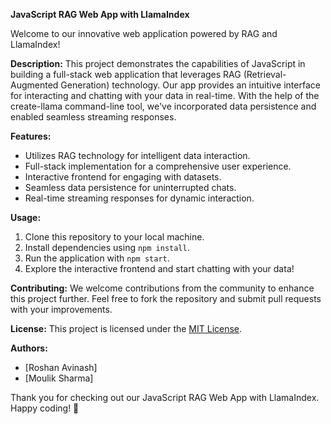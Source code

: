 **JavaScript RAG Web App with LlamaIndex**

Welcome to our innovative web application powered by RAG and LlamaIndex! 

**Description:**
This project demonstrates the capabilities of JavaScript in building a full-stack web application that leverages RAG (Retrieval-Augmented Generation) technology. Our app provides an intuitive interface for interacting and chatting with your data in real-time. With the help of the create-llama command-line tool, we've incorporated data persistence and enabled seamless streaming responses.

**Features:**
- Utilizes RAG technology for intelligent data interaction.
- Full-stack implementation for a comprehensive user experience.
- Interactive frontend for engaging with datasets.
- Seamless data persistence for uninterrupted chats.
- Real-time streaming responses for dynamic interaction.

**Usage:**
1. Clone this repository to your local machine.
2. Install dependencies using `npm install`.
3. Run the application with `npm start`.
4. Explore the interactive frontend and start chatting with your data!

**Contributing:**
We welcome contributions from the community to enhance this project further. Feel free to fork the repository and submit pull requests with your improvements.

**License:**
This project is licensed under the [MIT License](LICENSE).

**Authors:**
- [Roshan Avinash]
- [Moulik Sharma]

Thank you for checking out our JavaScript RAG Web App with LlamaIndex. Happy coding! 🚀
